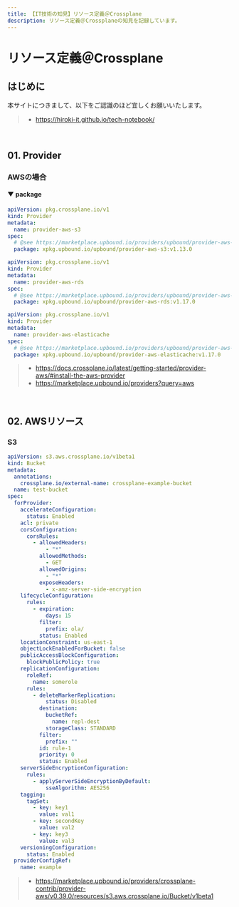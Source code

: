```yaml
---
title: 【IT技術の知見】リソース定義＠Crossplane
description: リソース定義＠Crossplaneの知見を記録しています。
---
```


# リソース定義＠Crossplane

## はじめに

本サイトにつきまして、以下をご認識のほど宜しくお願いいたします。

> - https://hiroki-it.github.io/tech-notebook/

<br>

## 01. Provider

### AWSの場合

#### ▼ package

```yaml
apiVersion: pkg.crossplane.io/v1
kind: Provider
metadata:
  name: provider-aws-s3
spec:
  # @see https://marketplace.upbound.io/providers/upbound/provider-aws-s3/v1.13.0
  package: xpkg.upbound.io/upbound/provider-aws-s3:v1.13.0
```

```yaml
apiVersion: pkg.crossplane.io/v1
kind: Provider
metadata:
  name: provider-aws-rds
spec:
  # @see https://marketplace.upbound.io/providers/upbound/provider-aws-rds/v1.17.0
  package: xpkg.upbound.io/upbound/provider-aws-rds:v1.17.0
```

```yaml
apiVersion: pkg.crossplane.io/v1
kind: Provider
metadata:
  name: provider-aws-elasticache
spec:
  # @see https://marketplace.upbound.io/providers/upbound/provider-aws-elasticache/v1.17.0
  package: xpkg.upbound.io/upbound/provider-aws-elasticache:v1.17.0
```

> - https://docs.crossplane.io/latest/getting-started/provider-aws/#install-the-aws-provider
> - https://marketplace.upbound.io/providers?query=aws

<br>

## 02. AWSリソース

### S3

```yaml
apiVersion: s3.aws.crossplane.io/v1beta1
kind: Bucket
metadata:
  annotations:
    crossplane.io/external-name: crossplane-example-bucket
  name: test-bucket
spec:
  forProvider:
    accelerateConfiguration:
      status: Enabled
    acl: private
    corsConfiguration:
      corsRules:
        - allowedHeaders:
            - "*"
          allowedMethods:
            - GET
          allowedOrigins:
            - "*"
          exposeHeaders:
            - x-amz-server-side-encryption
    lifecycleConfiguration:
      rules:
        - expiration:
            days: 15
          filter:
            prefix: ola/
          status: Enabled
    locationConstraint: us-east-1
    objectLockEnabledForBucket: false
    publicAccessBlockConfiguration:
      blockPublicPolicy: true
    replicationConfiguration:
      roleRef:
        name: somerole
      rules:
        - deleteMarkerReplication:
            status: Disabled
          destination:
            bucketRef:
              name: repl-dest
            storageClass: STANDARD
          filter:
            prefix: ""
          id: rule-1
          priority: 0
          status: Enabled
    serverSideEncryptionConfiguration:
      rules:
        - applyServerSideEncryptionByDefault:
            sseAlgorithm: AES256
    tagging:
      tagSet:
        - key: key1
          value: val1
        - key: secondKey
          value: val2
        - key: key3
          value: val3
    versioningConfiguration:
      status: Enabled
  providerConfigRef:
    name: example
```

> - https://marketplace.upbound.io/providers/crossplane-contrib/provider-aws/v0.39.0/resources/s3.aws.crossplane.io/Bucket/v1beta1

<br>

